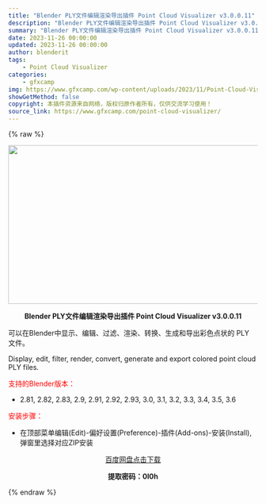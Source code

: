 ```yaml
---
title: "Blender PLY文件编辑渲染导出插件 Point Cloud Visualizer v3.0.0.11"
description: "Blender PLY文件编辑渲染导出插件 Point Cloud Visualizer v3.0.0.11 可以在Blender中显示、编辑、过滤、渲染、转换、生成和导出彩色点状的 PLY 文件。 ..."
summary: "Blender PLY文件编辑渲染导出插件 Point Cloud Visualizer v3.0.0.11 可以在Blender中显示、编辑、过滤、渲染、转换、生成和导出彩色点状的 PLY 文件。 ..."
date: 2023-11-26 00:00:00
updated: 2023-11-26 00:00:00
author: blenderit
tags: 
    - Point Cloud Visualizer
categories:
    - gfxcamp
img: https://www.gfxcamp.com/wp-content/uploads/2023/11/Point-Cloud-Visualizer.jpg
showGetMethod: false
copyright: 本插件资源来自网络，版权归原作者所有，仅供交流学习使用！
source_link: https://www.gfxcamp.com/point-cloud-visualizer/
---
```


{% raw %}
<div><p><img decoding="async" class="aligncenter size-full wp-image-116917" src="https://www.gfxcamp.com/wp-content/uploads/2023/11/Point-Cloud-Visualizer.jpg" data-src="https://www.gfxcamp.com/wp-content/uploads/2023/11/Point-Cloud-Visualizer.jpg" alt="" width="640" height="320" data-srcset="https://www.gfxcamp.com/wp-content/uploads/2023/11/Point-Cloud-Visualizer.jpg 640w, https://www.gfxcamp.com/wp-content/uploads/2023/11/Point-Cloud-Visualizer-150x75.jpg 150w" data-sizes="(max-width: 640px) 100vw, 640px"></p><p style="text-align: center;"><strong>Blender PLY文件编辑渲染导出插件 Point Cloud Visualizer v3.0.0.11</strong></p><p>可以在Blender中显示、编辑、过滤、渲染、转换、生成和导出彩色点状的 PLY 文件。</p><p>Display, edit, filter, render, convert, generate and export colored point cloud PLY files.</p><p style="text-align: left;"><span style="color: #ff0000;">支持的Blender版本：</span></p><ul>
<li style="text-align: left;">2.81, 2.82, 2.83, 2.9, 2.91, 2.92, 2.93, 3.0, 3.1, 3.2, 3.3, 3.4, 3.5, 3.6</li>
</ul><p style="text-align: left;"><span style="color: #ff0000;">安装步骤：</span></p><ul>
<li>在顶部菜单编辑(Edit)-偏好设置(Preference)-插件(Add-ons)-安装(Install),弹窗里选择对应ZIP安装</li>
</ul><p style="text-align: center;"><a class="maxbutton-3 maxbutton maxbutton-baidu" target="_blank" rel="noopener" href="https://pan.baidu.com/s/1rS177oMwZi3G15eeCzyLYQ?pwd=0l0h"><span class="mb-text">百度网盘点击下载</span></a></p><p style="text-align: center;"><strong>提取密码：0l0h</strong></p></div>
<div style="display: none">gfxcamp</div>
{% endraw %}